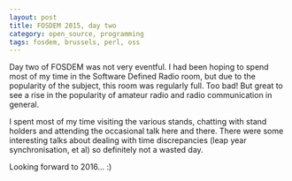 ```yaml
---
layout: post
title: FOSDEM 2015, day two
category: open_source, programming
tags: fosdem, brussels, perl, oss
---
```


Day two of FOSDEM was not very eventful. I had been hoping to spend most of my time in the Software Defined Radio room,
but due to the popularity of the subject, this room was regularly full. Too bad! But great to see a rise in the popularity
of amateur radio and radio communication in general.

I spent most of my time visiting the various stands, chatting with stand holders and attending the occasional talk here and there.
There were some interesting talks about dealing with time discrepancies (leap year synchronisation, et al) so definitely not
a wasted day.

Looking forward to 2016... :)